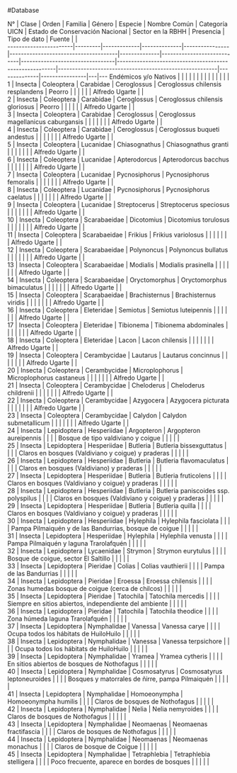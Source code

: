 #Database 

 N°                    | Clase   | Orden       | Familia      | Género         | Especie                              | Nombre Común | Categoría UICN             | Estado de Conservación Nacional | Sector en la RBHH                                      | Presencia                                              | Tipo de dato | Fuente         |   |   
-----------------------|---------|-------------|--------------|----------------|--------------------------------------|--------------|----------------------------|---------------------------------|--------------------------------------------------------|--------------------------------------------------------|--------------|----------------|---|---
 Endémicos y/o Nativos |         |             |              |                |                                      |              |                            |                                 |                                                        |                                                        |              |                |   |   
 1                     | Insecta | Coleoptera  | Carabidae    | Ceroglossus    | Ceroglossus chilensis resplandens    | Peorro       |                            |                                 |                                                        |                                                        |              | Alfredo Ugarte |   |   
 2                     | Insecta | Coleoptera  | Carabidae    | Ceroglossus    | Ceroglossus chilensis gloriosus      | Peorro       |                            |                                 |                                                        |                                                        |              | Alfredo Ugarte |   |   
 3                     | Insecta | Coleoptera  | Carabidae    | Ceroglossus    | Ceroglossus magellanicus caburgansis |              |                            |                                 |                                                        |                                                        |              | Alfredo Ugarte |   |   
 4                     | Insecta | Coleoptera  | Carabidae    | Ceroglossus    | Ceroglossus buqueti andestus         |              |                            |                                 |                                                        |                                                        |              | Alfredo Ugarte |   |   
 5                     | Insecta | Coleoptera  | Lucanidae    | Chiasognathus  | Chiasognathus granti                 |              |                            |                                 |                                                        |                                                        |              | Alfredo Ugarte |   |   
 6                     | Insecta | Coleoptera  | Lucanidae    | Apterodorcus   | Apterodorcus bacchus                 |              |                            |                                 |                                                        |                                                        |              | Alfredo Ugarte |   |   
 7                     | Insecta | Coleoptera  | Lucanidae    | Pycnosiphorus  | Pycnosiphorus femoralis              |              |                            |                                 |                                                        |                                                        |              | Alfredo Ugarte |   |   
 8                     | Insecta | Coleoptera  | Lucanidae    | Pycnosiphorus  | Pycnosiphorus caelatus               |              |                            |                                 |                                                        |                                                        |              | Alfredo Ugarte |   |   
 9                     | Insecta | Coleoptera  | Lucanidae    | Streptocerus   | Streptocerus speciosus               |              |                            |                                 |                                                        |                                                        |              | Alfredo Ugarte |   |   
 10                    | Insecta | Coleoptera  | Scarabaeidae | Dicotomius     | Dicotomius torulosus                 |              |                            |                                 |                                                        |                                                        |              | Alfredo Ugarte |   |   
 11                    | Insecta | Coleoptera  | Scarabaeidae | Frikius        | Frikius variolosus                   |              |                            |                                 |                                                        |                                                        |              | Alfredo Ugarte |   |   
 12                    | Insecta | Coleoptera  | Scarabaeidae | Polynoncus     | Polynoncus bullatus                  |              |                            |                                 |                                                        |                                                        |              | Alfredo Ugarte |   |   
 13                    | Insecta | Coleoptera  | Scarabaeidae | Modialis       | Modialis prasinella                  |              |                            |                                 |                                                        |                                                        |              | Alfredo Ugarte |   |   
 14                    | Insecta | Coleoptera  | Scarabaeidae | Oryctomorphus  | Oryctomorphus bimaculatus            |              |                            |                                 |                                                        |                                                        |              | Alfredo Ugarte |   |   
 15                    | Insecta | Coleoptera  | Scarabaeidae | Brachisternus  | Brachisternus viridis                |              |                            |                                 |                                                        |                                                        |              | Alfredo Ugarte |   |   
 16                    | Insecta | Coleoptera  | Eleteridae   | Semiotus       | Semiotus luteipennis                 |              |                            |                                 |                                                        |                                                        |              | Alfredo Ugarte |   |   
 17                    | Insecta | Coleoptera  | Eleteridae   | Tibionema      | Tibionema abdominales                |              |                            |                                 |                                                        |                                                        |              | Alfredo Ugarte |   |   
 18                    | Insecta | Coleoptera  | Eleteridae   | Lacon          | Lacon chilensis                      |              |                            |                                 |                                                        |                                                        |              | Alfredo Ugarte |   |   
 19                    | Insecta | Coleoptera  | Cerambycidae | Lautarus       | Lautarus concinnus                   |              |                            |                                 |                                                        |                                                        |              | Alfredo Ugarte |   |   
 20                    | Insecta | Coleoptera  | Cerambycidae | Microplophorus | Microplophorus castaneus             |              |                            |                                 |                                                        |                                                        |              | Alfredo Ugarte |   |   
 21                    | Insecta | Coleoptera  | Cerambycidae | Cheloderus     | Cheloderus childrenii                |              |                            |                                 |                                                        |                                                        |              | Alfredo Ugarte |   |   
 22                    | Insecta | Coleoptera  | Cerambycidae | Azygocera      | Azygocera picturata                  |              |                            |                                 |                                                        |                                                        |              | Alfredo Ugarte |   |   
 23                    | Insecta | Coleoptera  | Cerambycidae | Calydon        | Calydon submetallicum                |              |                            |                                 |                                                        |                                                        |              | Alfredo Ugarte |   |   
 24                    | Insecta | Lepidoptera | Hesperiidae  | Argopteron     | Argopteron aureipennis               |              |                            |                                 | Bosque de tipo valdiviano y coigue                     |                                                        |              |                |   |   
 25                    | Insecta | Lepidoptera | Hesperiidae  | Butleria       | Butleria bissexguttatus              |              |                            |                                 | Claros en bosques (Valdiviano y coigue) y praderas     |                                                        |              |                |   |   
 26                    | Insecta | Lepidoptera | Hesperiidae  | Butleria       | Butleria flavomaculatus              |              |                            |                                 | Claros en bosques (Valdiviano) y praderas              |                                                        |              |                |   |   
 27                    | Insecta | Lepidoptera | Hesperiidae  | Butleria       | Butleria fruticolens                 |              |                            |                                 | Claros en bosques (Valdiviano y coigue) y praderas     |                                                        |              |                |   |   
 28                    | Insecta | Lepidoptera | Hesperiidae  | Butleria       | Butleria paniscoides ssp. polyspilus |              |                            |                                 | Claros en bosques (Valdiviano y coigue) y praderas     |                                                        |              |                |   |   
 29                    | Insecta | Lepidoptera | Hesperiidae  | Butleria       | Butleria quilla                      |              |                            |                                 | Claros en bosques (Valdiviano y coigue) y praderas     |                                                        |              |                |   |   
 30                    | Insecta | Lepidoptera | Hesperiidae  | Hylephila      | Hylephila fasciolata                 |              |                            |                                 | Pampa Pilmaiquén y de las Bandurrias, bosque de coigue |                                                        |              |                |   |   
 31                    | Insecta | Lepidoptera | Hesperiidae  | Hylephila      | Hylephila venusta                    |              |                            |                                 | Pampa Pilmaiquén y laguna Trarolafquén                 |                                                        |              |                |   |   
 32                    | Insecta | Lepidoptera | Lycaenidae   | Strymon        | Strymon eurytulus                    |              |                            |                                 | Bosque de coigue, sector El Saltillo                   |                                                        |              |                |   |   
 33                    | Insecta | Lepidoptera | Pieridae     | Colias         | Colias vauthierii                    |              |                            |                                 | Pampa de las Bandurrias                                |                                                        |              |                |   |   
 34                    | Insecta | Lepidoptera | Pieridae     | Eroessa        | Eroessa chilensis                    |              |                            |                                 | Zonas humedas bosque de coigue (cerca de chilcos)      |                                                        |              |                |   |   
 35                    | Insecta | Lepidoptera | Pieridae     | Tatochila      | Tatochila mercedis                   |              |                            |                                 | Siempre en sitios abiertos, independiente del ambiente |                                                        |              |                |   |   
 36                    | Insecta | Lepidoptera | Pieridae     | Tatochila      | Tatochila theodice                   |              |                            |                                 | Zona húmeda laguna Trarolafquén                        |                                                        |              |                |   |   
 37                    | Insecta | Lepidoptera | Nymphalidae  | Vanessa        | Vanessa carye                        |              |                            |                                 | Ocupa todos los hábitats de HuiloHuilo                 |                                                        |              |                |   |   
 38                    | Insecta | Lepidoptera | Nymphalidae  | Vanessa        | Vanessa terpsichore                  |              |                            |                                 | Ocupa todos los hábitats de HuiloHuilo                 |                                                        |              |                |   |   
 39                    | Insecta | Lepidoptera | Nymphalidae  | Yramea         | Yramea cytheris                      |              |                            |                                 | En sitios abiertos de bosques de Nothofagus            |                                                        |              |                |   |   
 40                    | Insecta | Lepidoptera | Nymphalidae  | Cosmosatyrus   | Cosmosatyrus leptoneuroides          |              |                            |                                 | Bosques y matorrales de ñirre, pampa Pilmaiquén        |                                                        |              |                |   |   
 41                    | Insecta | Lepidoptera | Nymphalidae  | Homoeonympha   | Homoeonympha humilis                 |              |                            |                                 | Claros de bosques de Nothofagus                        |                                                        |              |                |   |   
 42                    | Insecta | Lepidoptera | Nymphalidae  | Nelia          | Nelia nemyroides                     |              |                            |                                 | Claros de bosques de Nothofagus                        |                                                        |              |                |   |   
 43                    | Insecta | Lepidoptera | Nymphalidae  | Neomaenas      | Neomaenas fractifascia               |              |                            |                                 | Claros de bosques de Nothofagus                        |                                                        |              |                |   |   
 44                    | Insecta | Lepidoptera | Nymphalidae  | Neomaenas      | Neomaenas monachus                   |              |                            |                                 | Claros de bosque de Coigue                             |                                                        |              |                |   |   
 45                    | Insecta | Lepidoptera | Nymphalidae  | Tetraphlebia   | Tetraphlebia stelligera              |              |                            |                                 | Poco frecuente, aparece en bordes de bosques           |                                                        |              |                |   |   


